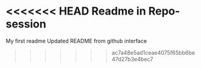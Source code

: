 <<<<<<< HEAD
Readme in Repo-session
=======
My first readme
Updated README from github interface
>>>>>>> ac7a48e5ad1ceae4075f65bb6be47d27b3e4bec7
